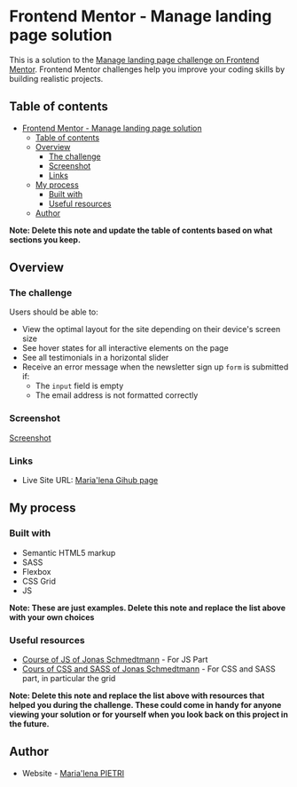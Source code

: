 # Frontend Mentor - Manage landing page solution

This is a solution to the [Manage landing page challenge on Frontend Mentor](https://www.frontendmentor.io/challenges/manage-landing-page-SLXqC6P5). Frontend Mentor challenges help you improve your coding skills by building realistic projects. 

## Table of contents

- [Frontend Mentor - Manage landing page solution](#frontend-mentor---manage-landing-page-solution)
  - [Table of contents](#table-of-contents)
  - [Overview](#overview)
    - [The challenge](#the-challenge)
    - [Screenshot](#screenshot)
    - [Links](#links)
  - [My process](#my-process)
    - [Built with](#built-with)
    - [Useful resources](#useful-resources)
  - [Author](#author)

**Note: Delete this note and update the table of contents based on what sections you keep.**

## Overview

### The challenge

Users should be able to:

- View the optimal layout for the site depending on their device's screen size
- See hover states for all interactive elements on the page
- See all testimonials in a horizontal slider
- Receive an error message when the newsletter sign up `form` is submitted if:
  - The `input` field is empty
  - The email address is not formatted correctly

### Screenshot

[Screenshot](./screenshot.png)

### Links

- Live Site URL: [Maria'lena Gihub page](https://marialena31.github.io/manage-landing-page-master)

## My process

### Built with

- Semantic HTML5 markup
- SASS
- Flexbox
- CSS Grid
- JS

**Note: These are just examples. Delete this note and replace the list above with your own choices**


### Useful resources

- [Course of JS of Jonas Schmedtmann](https://www.udemy.com/share/101Wfe3@NktvksY3jo-X3BtxIc_YVs-A20Cl_p1YSfZGdd0aFJ3fjiYO_tzlH1cYBMybyT_P/) - For JS Part
- [Cours of CSS and SASS of Jonas Schmedtmann](https://www.udemy.com/share/101Wkw3@TvvEpVw-3vhpPxBMSMR43_Tpf4QIzVYeJrVoc3EfdScKBbdA09-j0OQpbOUH_l2oPg==/) - For CSS and SASS part, in particular the grid

**Note: Delete this note and replace the list above with resources that helped you during the challenge. These could come in handy for anyone viewing your solution or for yourself when you look back on this project in the future.**

## Author

- Website - [Maria'lena PIETRI](https://expertecom.fr)
